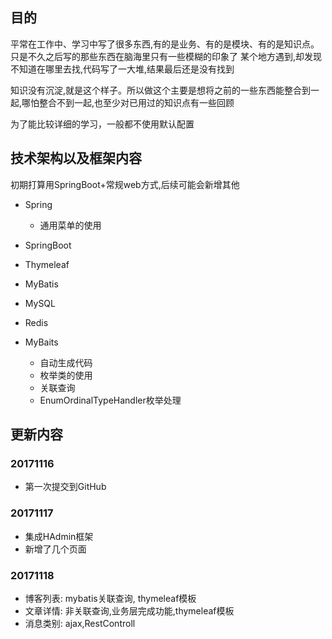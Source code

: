 ## 目的

平常在工作中、学习中写了很多东西,有的是业务、有的是模块、有的是知识点。只是不久之后写的那些东西在脑海里只有一些模糊的印象了
某个地方遇到,却发现不知道在哪里去找,代码写了一大堆,结果最后还是没有找到

知识没有沉淀,就是这个样子。所以做这个主要是想将之前的一些东西能整合到一起,哪怕整合不到一起,也至少对已用过的知识点有一些回顾

为了能比较详细的学习，一般都不使用默认配置


## 技术架构以及框架内容

初期打算用SpringBoot+常规web方式,后续可能会新增其他

- Spring

    - 通用菜单的使用
    
- SpringBoot
- Thymeleaf
- MyBatis
- MySQL
- Redis


- MyBaits

    - 自动生成代码
    - 枚举类的使用
    - 关联查询
    - EnumOrdinalTypeHandler枚举处理



## 更新内容

### 20171116
- 第一次提交到GitHub

### 20171117
- 集成HAdmin框架
- 新增了几个页面

### 20171118
- 博客列表:  mybatis关联查询, thymeleaf模板
- 文章详情:  非关联查询,业务层完成功能,thymeleaf模板
- 消息类别:  ajax,RestControll

###


